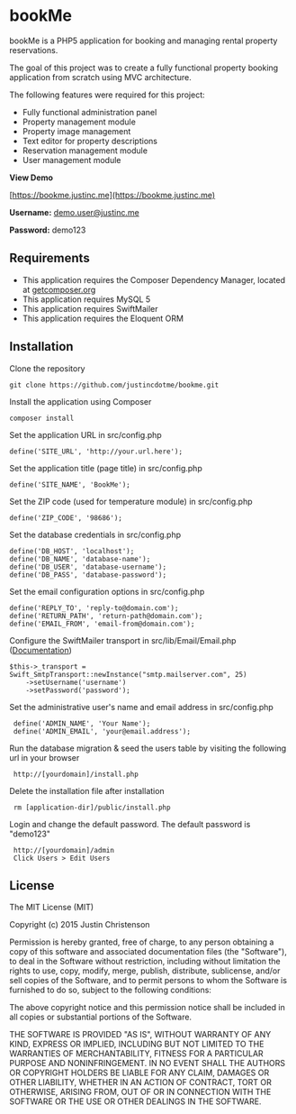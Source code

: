 # bookMe
 bookMe is a PHP5 application for booking and managing rental property reservations. 
 
 The goal of this project was to create a fully functional property booking application from scratch using MVC architecture.
 
 The following features were required for this project:
 
  - Fully functional administration panel
  - Property management module
  - Property image management
  - Text editor for property descriptions
  - Reservation management module
  - User management module
  
 **View Demo**
 
 [https://bookme.justinc.me](https://bookme.justinc.me)
 
 **Username:** demo.user@justinc.me
 
 **Password:** demo123
 
 

## Requirements
 - This application requires the Composer Dependency Manager, located at [getcomposer.org](https://getcomposer.org/)
 - This application requires MySQL 5
 - This application requires SwiftMailer
 - This application requires the Eloquent ORM

## Installation

 Clone the repository
 
    git clone https://github.com/justincdotme/bookme.git

 Install the application using Composer
 
    composer install

 Set the application URL in src/config.php
 
    define('SITE_URL', 'http://your.url.here');
    
 Set the application title (page title) in src/config.php
    
    define('SITE_NAME', 'BookMe');
    
 Set the ZIP code (used for temperature module) in src/config.php
    
    define('ZIP_CODE', '98686');
    
 Set the database credentials in src/config.php
    
    define('DB_HOST', 'localhost');
    define('DB_NAME', 'database-name');
    define('DB_USER', 'database-username');
    define('DB_PASS', 'database-password');
      
 Set the email configuration options in src/config.php
    
    define('REPLY_TO', 'reply-to@domain.com');
    define('RETURN_PATH', 'return-path@domain.com');
    define('EMAIL_FROM', 'email-from@domain.com');
    
 Configure the SwiftMailer transport in src/lib/Email/Email.php ([Documentation](http://swiftmailer.org/docs/sending.html))
  
    $this->_transport = Swift_SmtpTransport::newInstance("smtp.mailserver.com", 25)
        ->setUsername('username')
        ->setPassword('password');
      
 Set the administrative user's name and email address in src/config.php
  
     define('ADMIN_NAME', 'Your Name');
     define('ADMIN_EMAIL', 'your@email.address');
     
 Run the database migration & seed the users table by visiting the following url in your browser
   
     http://[yourdomain]/install.php
   
 Delete the installation file after installation
 
     rm [application-dir]/public/install.php
 
 Login and change the default password. The default password is "demo123"
 
     http://[yourdomain]/admin
     Click Users > Edit Users
     

## License

 The MIT License (MIT)
 
 Copyright (c) 2015 Justin Christenson
 
 Permission is hereby granted, free of charge, to any person obtaining a copy
 of this software and associated documentation files (the "Software"), to deal
 in the Software without restriction, including without limitation the rights
 to use, copy, modify, merge, publish, distribute, sublicense, and/or sell
 copies of the Software, and to permit persons to whom the Software is
 furnished to do so, subject to the following conditions:
 
 The above copyright notice and this permission notice shall be included in
 all copies or substantial portions of the Software.
 
 THE SOFTWARE IS PROVIDED "AS IS", WITHOUT WARRANTY OF ANY KIND, EXPRESS OR
 IMPLIED, INCLUDING BUT NOT LIMITED TO THE WARRANTIES OF MERCHANTABILITY,
 FITNESS FOR A PARTICULAR PURPOSE AND NONINFRINGEMENT. IN NO EVENT SHALL THE
 AUTHORS OR COPYRIGHT HOLDERS BE LIABLE FOR ANY CLAIM, DAMAGES OR OTHER
 LIABILITY, WHETHER IN AN ACTION OF CONTRACT, TORT OR OTHERWISE, ARISING FROM,
 OUT OF OR IN CONNECTION WITH THE SOFTWARE OR THE USE OR OTHER DEALINGS IN
 THE SOFTWARE.
